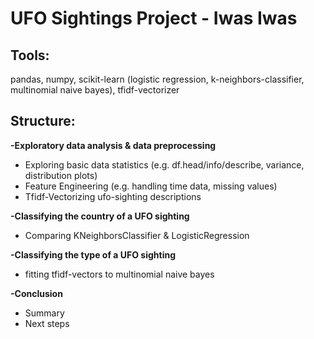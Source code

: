 # UFO Sightings Project - Iwas Iwas

## Tools: 

pandas, numpy, scikit-learn (logistic regression, k-neighbors-classifier, multinomial naive bayes), tfidf-vectorizer

## Structure:

**-Exploratory data analysis & data preprocessing**

  - Exploring basic data statistics (e.g. df.head/info/describe, variance, distribution plots)
  - Feature Engineering (e.g. handling time data, missing values)
  - Tfidf-Vectorizing ufo-sighting descriptions 
  
**-Classifying the country of a UFO sighting**
- Comparing KNeighborsClassifier & LogisticRegression

**-Classifying the type of a UFO sighting**

- fitting tfidf-vectors to multinomial naive bayes

**-Conclusion**

- Summary
- Next steps
